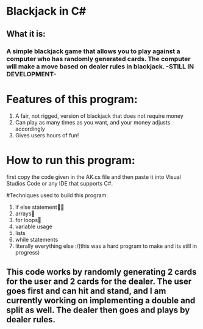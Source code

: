 # Blackjack in C#

## What it is:
### A simple blackjack game that allows you to play against a computer who has randomly generated cards. The computer will make a move based on dealer rules in blackjack. -STILL IN DEVELOPMENT-

# Features of this program:
1. A fair, not rigged, version of blackjack that does not require money
2. Can play as many times as you want, and your money adjusts accordingly
3. Gives users hours of fun!
   
# How to run this program:
first copy the code given in the AK.cs file and then paste it into Visual Studios Code or any IDE that supports C#.

#Techniques used to build this program:
1. if else statement👨‍💻
2. arrays📃
3. for loops🔁
4. variable usage
5. lists
6. while statements
7. literally everything else :/(this was a hard program to make and its still in progress)
## This code works by randomly generating 2 cards for the user and 2 cards for the dealer. The user goes first and can hit and stand, and I am currently working on implementing a double and split as well. The dealer then goes and plays by dealer rules. 
